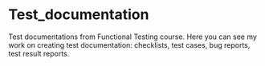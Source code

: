 # Test_documentation
Test documentations from Functional Testing course.
Here you can see my work on creating test documentation: checklists, test cases, bug reports, test result reports.
